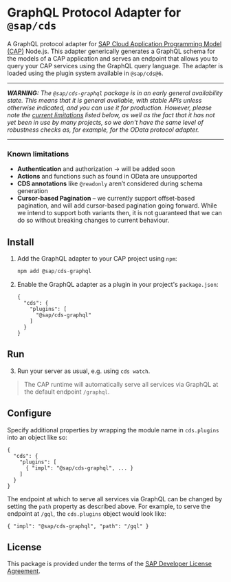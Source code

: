 # GraphQL Protocol Adapter for `@sap/cds`

A GraphQL protocol adapter for [SAP Cloud Application Programming Model (CAP)](https://cap.cloud.sap) Node.js.
This adapter generically generates a GraphQL schema for the models of a CAP application and serves an endpoint that allows you to query your CAP services using the GraphQL query language.
The adapter is loaded using the plugin system available in `@sap/cds@6`.

---

_**WARNING:** The `@sap/cds-graphql` package is in an early general availability state. This means that it is general available, with stable APIs unless otherwise indicated, and you can use it for production. However, please note the [current limitations](#known-limitations) listed below, as well as the fact that it has not yet been in use by many projects, so we don't have the same level of robustness checks as, for example, for the OData protocol adapter._

---


### Known limitations

- **Authentication** and authorization &rarr; will be added soon
- **Actions** and functions such as found in OData are unsupported
- **CDS annotations** like `@readonly` aren’t considered during schema generation
- **Cursor-based Pagination** &ndash; we currently support offset-based pagination, and will add cursor-based pagination going forward. While we intend to support both variants then, it is not guaranteed that we can do so without breaking changes to current behaviour.


## Install 

1. Add the GraphQL adapter to your CAP project using `npm`:
    ```js
    npm add @sap/cds-graphql
    ```

2. Enable the GraphQL adapter as a plugin in your project's `package.json`:
    ```jsonc
    {
      "cds": {
        "plugins": [
          "@sap/cds-graphql"
        ]
      }
    }
    ```


## Run

3. Run your server as usual, e.g. using `cds watch`.

> The CAP runtime will automatically serve all services via GraphQL at the default endpoint `/graphql`.


## Configure

Specify additional properties by wrapping the module name in `cds.plugins` into an object like so:

```jsonc
{
  "cds": {
    "plugins": [
      { "impl": "@sap/cds-graphql", ... }
    ]
  }
}
```

The endpoint at which to serve all services via GraphQL can be changed by setting the `path` property as described above. For example, to serve the endpoint at `/gql`, the `cds.plugins` object would look like:

```jsonc
{ "impl": "@sap/cds-graphql", "path": "/gql" }
```


## License
This package is provided under the terms of the [SAP Developer License Agreement](https://tools.hana.ondemand.com/developer-license-3.1.txt).
